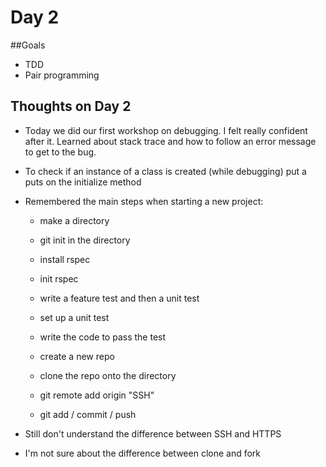 # Day 2

##Goals
 * TDD
 * Pair programming

## Thoughts on Day 2
  * Today we did our first workshop on debugging. I felt really confident after it. Learned about stack trace and how to follow an error message to get to the bug.
  * To check if an instance of a class is created (while debugging) put a puts on the initialize method
  * Remembered the main steps when starting a new project:
    * make a directory
    * git init in the directory
    * install rspec
    * init rspec
    * write a feature test and then a unit test
    * set up a unit test
    * write the code to pass the test

    * create a new repo
    * clone the repo onto the directory
    * git remote add origin "SSH"
    * git add / commit / push

  * Still don't understand the difference between SSH and HTTPS
  * I'm not sure about the difference between clone and fork

